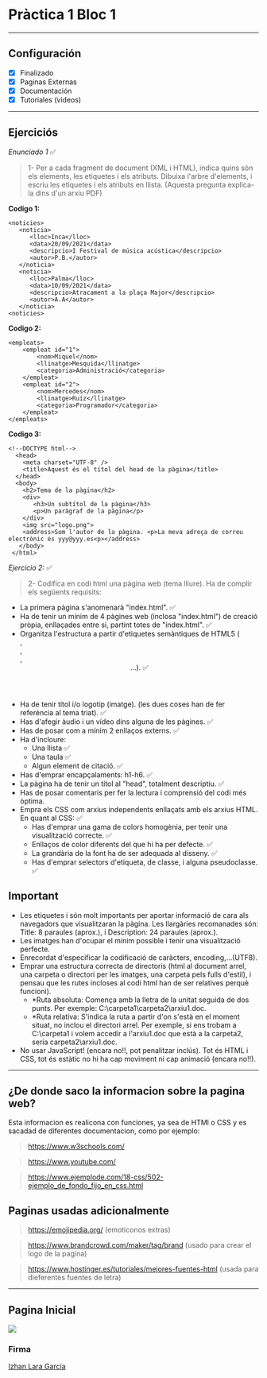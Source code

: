 # Pràctica 1 Bloc 1

---

## Configuración 

- [x] Finalizado
- [x] Paginas Externas
- [x] Documentación
- [x] Tutoriales (videos)

---

## Ejerciciós 

*Enunciado 1* ✅

> 1- Per a cada fragment de document (XML i HTML), indica quins són els elements, les etiquetes i els atributs. Dibuixa l'arbre d'elements, i escriu les etiquetes i els atributs en llista. (Aquesta pregunta explica-la dins d'un arxiu PDF)


**Codigo 1:**

```
<noticies>
   <noticia>
      <lloc>Inca</lloc>
      <data>20/09/2021</data>
      <descripcio>I Festival de música acústica</descripcio>
      <autor>P.B.</autor>
   </noticia>
   <noticia>
      <lloc>Palma</lloc>  
      <data>10/09/2021</data>
      <descripcio>Atracament a la plaça Major</descripcio>
      <autor>A.A</autor>
   </noticia>
<noticies>
``` 

**Codigo 2:**

```
<empleats>
    <empleat id="1">
        <nom>Miquel</nom>
        <llinatge>Mesquida</llinatge>
        <categoria>Administració</categoria>
    </empleat>
    <empleat id="2">
        <nom>Mercedes</nom>
        <llinatge>Ruíz</llinatge>
        <categoria>Programador</categoria>
    </empleat>
</empleats>
```

**Codigo 3:**

```
<!--DOCTYPE html-->
  <head>
    <meta charset="UTF-8" />
    <title>Aquest és el títol del head de la pàgina</title>
  </head>
  <body>
    <h2>Tema de la pàgina</h2>
    <div>
       <h3>Un subtítol de la pàgina</h3>
       <p>Un paràgraf de la pàgina</p>
    </div>
    <img src="logo.png">
    <address>Som l'autor de la pàgina. <p>La meva adreça de correu electrònic és yyy@yyy.es<p></address>
   </body>
 </html>
```

*Ejercicio 2:* ✅

> 2- Codifica en codi html una pàgina web (tema lliure). Ha de complir els següents requisits:

- La primera pàgina s'anomenarà "index.html". ✅
- Ha de tenir un mínim de 4 pàgines web (inclosa "index.html") de creació pròpia, enllaçades entre si, partint totes de "index.html". ✅
- Organitza l'estructura a partir d'etiquetes semàntiques de HTML5 (<footer>, <nav>, <article>, <header>...). ✅
- Ha de tenir títol i/o logotip (imatge). (les dues coses han de fer referència al tema triat). ✅
- Has d'afegir àudio i un vídeo dins alguna de les pàgines. ✅
- Has de posar com a mínim 2 enllaços externs. ✅
- Ha d'incloure:
  - Una llista ✅
  - Una taula ✅
  - Algun element de citació. ✅
- Has d'emprar encapçalaments: h1-h6. ✅
- La pàgina ha de tenir un títol al "head", totalment descriptiu. ✅
- Has de posar comentaris per fer la lectura i comprensió del codi més òptima.
- Empra els CSS com arxius independents enllaçats amb els arxius HTML. En quant al CSS: ✅
  - Has d'emprar una gama de colors homogènia, per tenir una visualització correcte. ✅
  - Enllaços de color diferents del que hi ha per defecte. ✅
  - La grandària de la font ha de ser adequada al disseny. ✅
  - Has d'emprar selectors d'etiqueta, de classe, i alguna pseudoclasse. ✅


## Important 

- Les etiquetes <title> </title> i <meta name="description" content="..."/> són molt importants per aportar informació de cara als navegadors que visualitzaran la pàgina. Les llargàries recomanades són: Title: 8 paraules (aprox.), i Description: 24 paraules (aprox.).
- Les imatges han d'ocupar el mínim possible i tenir una visualització perfecte. 
- Enrecordat d'especificar la codificació de caràcters, encoding,...(UTF8).
- Emprar una estructura correcta de directoris (html al document arrel, una carpeta o directori per les imatges, una carpeta pels fulls d'estil), i pensau que les rutes incloses al codi html han de ser relatives perquè funcioni).
  - *Ruta absoluta: Comença amb la lletra de la unitat seguida de dos punts. Per exemple: C:\carpeta1\carpeta2\arxiu1.doc.
  - *Ruta relativa: S'indica la ruta a partir d'on s'està en el moment situat, no inclou el directori arrel. Per exemple, si ens trobam a C:\carpeta1 i volem accedir a l'arxiu1.doc que està a la carpeta2, seria carpeta2\arxiu1.doc.
- No usar JavaScript! (encara no!!, pot penalitzar inclús). Tot és HTML i CSS, tot és estàtic no hi ha cap moviment ni cap animació (encara no!!).

---

## ¿De donde saco la informacion sobre la pagina web?

Esta informacion es realicona con funciones, ya sea de HTMl o CSS y es sacadad de diferentes documentacion, como por ejemplo:


> https://www.w3schools.com/
   
> https://www.youtube.com/
   
> https://www.ejemplode.com/18-css/502-ejemplo_de_fondo_fijo_en_css.html




## Paginas usadas adicionalmente


> https://emojipedia.org/ (emoticonos extras)
   
> https://www.brandcrowd.com/maker/tag/brand  (usado para crear el logo de la pagina)
   
> https://www.hostinger.es/tutoriales/mejores-fuentes-html  (usada para dieferentes fuentes de letra)

---


## Pagina Inicial

![](https://github.com/izhanlaragarcia/Actividades_DAW_1/blob/main/Lenguaje_de_Marcas/introduccion/Pr%C3%A0ctica%201%20Bloc%201/img/index.PNG)

### Firma

[Izhan Lara García](https://github.com/IzhanLaraGarcia)
